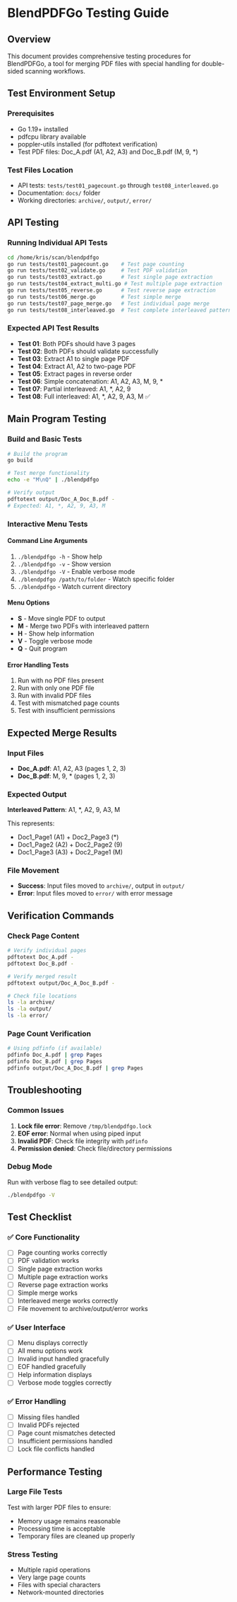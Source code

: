 # BlendPDFGo Testing Guide

## Overview
This document provides comprehensive testing procedures for BlendPDFGo, a tool for merging PDF files with special handling for double-sided scanning workflows.

## Test Environment Setup

### Prerequisites
- Go 1.19+ installed
- pdfcpu library available
- poppler-utils installed (for pdftotext verification)
- Test PDF files: Doc_A.pdf (A1, A2, A3) and Doc_B.pdf (M, 9, *)

### Test Files Location
- API tests: `tests/test01_pagecount.go` through `test08_interleaved.go`
- Documentation: `docs/` folder
- Working directories: `archive/`, `output/`, `error/`

## API Testing

### Running Individual API Tests
```bash
cd /home/kris/scan/blendpdfgo
go run tests/test01_pagecount.go    # Test page counting
go run tests/test02_validate.go     # Test PDF validation
go run tests/test03_extract.go      # Test single page extraction
go run tests/test04_extract_multi.go # Test multiple page extraction
go run tests/test05_reverse.go      # Test reverse page extraction
go run tests/test06_merge.go        # Test simple merge
go run tests/test07_page_merge.go   # Test individual page merge
go run tests/test08_interleaved.go  # Test complete interleaved pattern
```

### Expected API Test Results
- **Test 01**: Both PDFs should have 3 pages
- **Test 02**: Both PDFs should validate successfully
- **Test 03**: Extract A1 to single page PDF
- **Test 04**: Extract A1, A2 to two-page PDF
- **Test 05**: Extract pages in reverse order
- **Test 06**: Simple concatenation: A1, A2, A3, M, 9, *
- **Test 07**: Partial interleaved: A1, *, A2, 9
- **Test 08**: Full interleaved: A1, *, A2, 9, A3, M ✅

## Main Program Testing

### Build and Basic Tests
```bash
# Build the program
go build

# Test merge functionality
echo -e "M\nQ" | ./blendpdfgo

# Verify output
pdftotext output/Doc_A_Doc_B.pdf -
# Expected: A1, *, A2, 9, A3, M
```

### Interactive Menu Tests

#### Command Line Arguments
1. `./blendpdfgo -h` - Show help
2. `./blendpdfgo -v` - Show version  
3. `./blendpdfgo -V` - Enable verbose mode
4. `./blendpdfgo /path/to/folder` - Watch specific folder
5. `./blendpdfgo` - Watch current directory

#### Menu Options
- **S** - Move single PDF to output
- **M** - Merge two PDFs with interleaved pattern
- **H** - Show help information
- **V** - Toggle verbose mode
- **Q** - Quit program

#### Error Handling Tests
1. Run with no PDF files present
2. Run with only one PDF file
3. Run with invalid PDF files
4. Test with mismatched page counts
5. Test with insufficient permissions

## Expected Merge Results

### Input Files
- **Doc_A.pdf**: A1, A2, A3 (pages 1, 2, 3)
- **Doc_B.pdf**: M, 9, * (pages 1, 2, 3)

### Expected Output
**Interleaved Pattern**: A1, *, A2, 9, A3, M

This represents:
- Doc1_Page1 (A1) + Doc2_Page3 (*)
- Doc1_Page2 (A2) + Doc2_Page2 (9)  
- Doc1_Page3 (A3) + Doc2_Page1 (M)

### File Movement
- **Success**: Input files moved to `archive/`, output in `output/`
- **Error**: Input files moved to `error/` with error message

## Verification Commands

### Check Page Content
```bash
# Verify individual pages
pdftotext Doc_A.pdf -
pdftotext Doc_B.pdf -

# Verify merged result
pdftotext output/Doc_A_Doc_B.pdf -

# Check file locations
ls -la archive/
ls -la output/
ls -la error/
```

### Page Count Verification
```bash
# Using pdfinfo (if available)
pdfinfo Doc_A.pdf | grep Pages
pdfinfo Doc_B.pdf | grep Pages
pdfinfo output/Doc_A_Doc_B.pdf | grep Pages
```

## Troubleshooting

### Common Issues
1. **Lock file error**: Remove `/tmp/blendpdfgo.lock`
2. **EOF error**: Normal when using piped input
3. **Invalid PDF**: Check file integrity with `pdfinfo`
4. **Permission denied**: Check file/directory permissions

### Debug Mode
Run with verbose flag to see detailed output:
```bash
./blendpdfgo -V
```

## Test Checklist

### ✅ Core Functionality
- [ ] Page counting works correctly
- [ ] PDF validation works
- [ ] Single page extraction works
- [ ] Multiple page extraction works
- [ ] Reverse page extraction works
- [ ] Simple merge works
- [ ] Interleaved merge works correctly
- [ ] File movement to archive/output/error works

### ✅ User Interface
- [ ] Menu displays correctly
- [ ] All menu options work
- [ ] Invalid input handled gracefully
- [ ] EOF handled gracefully
- [ ] Help information displays
- [ ] Verbose mode toggles correctly

### ✅ Error Handling
- [ ] Missing files handled
- [ ] Invalid PDFs rejected
- [ ] Page count mismatches detected
- [ ] Insufficient permissions handled
- [ ] Lock file conflicts handled

## Performance Testing

### Large File Tests
Test with larger PDF files to ensure:
- Memory usage remains reasonable
- Processing time is acceptable
- Temporary files are cleaned up properly

### Stress Testing
- Multiple rapid operations
- Very large page counts
- Files with special characters
- Network-mounted directories
